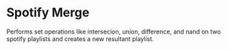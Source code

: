# Spotify Merge

Performs set operations like intersecion, union, difference, and nand on two spotify playlists and creates a new resultant playlist. 